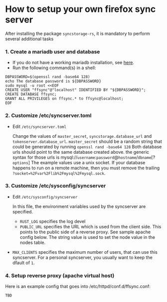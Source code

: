 # How to setup your own firefox sync server

After installing the package `syncstorage-rs`, it is mandatory to perform several additional tasks

### 1. Create a mariadb user and database

- If you do not have a working mariadb installation, see [here]( https://docs.fedoraproject.org/en-US/quick-docs/installing-mysql-mariadb/#_install_from_fedora_main_repo).
- Run the following command(s) in a shell:
```
DBPASSWORD=$(openssl rand -base64 128)
echo The database password is ${DBPASSWORD}
sudo mysql -u root <<EOF
CREATE USER "ffsync"@"localhost" IDENTIFIED BY "${DBPASSWORD}";
CREATE DATABASE ffsync;
GRANT ALL PRIVILEGES on ffsync.* to ffsync@localhost;
EOF
```
### 2. Customize /etc/syncserver.toml

- Edit `/etc/syncserver.toml`

  Change the values of `master_secret`, `syncstorage.database_url` and `tokenserver.database_url`.
  `master_secret` should be a random string that could be generated by running `openssl rand -base64 128`
  Both database urls should point to the same database created above. the generic syntax for those urls is
  mysql://`username`:`password`@`hostname`/`dbname`[?`options`]
  The example values use a unix socket. If your database happens to run on a remote machine, then you must remove the trailing `?socket=%2Fvar%2Flib%2Fmysql%2Fmysql.sock`.

### 3. Customize /etc/sysconfig/syncserver

- Edit `/etc/sysconfig/syncserver`

  In this file, the environment variables used by the syncserver are specified.

  - `RUST_LOG` specifies the log devel
  - `PUBLIC_URL` specifies the URL which is used from the client side. This points to the public side of a reverse proxy. See sample apache config below. The string value is used to set the node value in the nodes table.
 - `MAX_CLIENTS` specifies the maximum number of users, that can use this syncserver. For a personal syncserver, you usually want to keep the dfault of `1`.

### 4. Setup reverse proxy (apache virtual host)

 Here is an example config that goes into /etc/httpd/conf.d/ffsync.conf:

```
TBD
```
